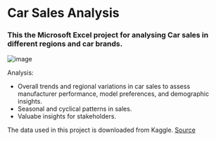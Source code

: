 # Car Sales Analysis

### This the Microsoft Excel project for analysing Car sales in different regions and car brands. 

![image](https://github.com/user-attachments/assets/148ad3c4-d05f-4ed8-81a4-6f8ccebae5ad)

Analysis: 
- Overall trends and regional variations in car sales to assess manufacturer performance, model preferences, and demographic insights.
- Seasonal and cyclical patterns in sales.
- Valuabe insights for stakeholders. 

The data used in this project is downloaded from Kaggle. [Source](https://www.kaggle.com/datasets/missionjee/car-sales-report)

